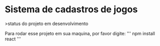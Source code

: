 <h1>Sistema de cadastros de jogos</h1>
>status do projeto em desenvolvimento

Para rodar esse projeto em sua maquina, por favor digite:
'''
npm install react
'''
